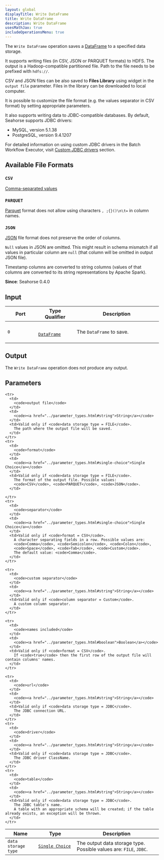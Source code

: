 ```yaml
---
layout: global
displayTitle: Write DataFrame
title: Write DataFrame
description: Write DataFrame
usesMathJax: true
includeOperationsMenu: true
---
```


The `Write DataFrame` operation saves a [DataFrame](../classes/dataframe.html) to a specified data
storage.

It supports writing files (in CSV, JSON or PARQUET formats) to HDFS.
The output is a Hadoop-compatible partitioned file.
Path to the file needs to be prefixed with ``hdfs://``.

CSV and JSON files can be also saved to **Files Library** using widget in the ``output file`` parameter.
Files in the library can be downloaded to local computer.

It is possible to customize the file format (e.g. the values separator in CSV format)
by setting appropriate parameters.

It also supports writing data to JDBC-compatible databases.
By default, Seahorse supports JDBC drivers:

- MySQL, version 5.1.38
- PostgreSQL, version 9.4.1207

For detailed information on using custom JDBC drivers in the Batch Workflow Executor, visit
[Custom JDBC drivers](../internal/batch_workflow_executor_overview.html#custom-jdbc-drivers) section.


## Available File Formats

### `CSV`
<a target="_blank" href="https://en.wikipedia.org/wiki/Comma-separated_values">Comma-separated values</a>

### `PARQUET`
<a target="_blank" href="{{ site.SPARK_DOCS }}/sql-programming-guide.html#parquet-files">Parquet</a>
format does not allow using characters ``, ;{}()\n\t=`` in column names.

### `JSON`
<a target="_blank" href="https://en.wikipedia.org/wiki/JSON">JSON</a>
file format does not preserve the order of columns.

`Null` values in JSON are omitted. This might result in schema mismatch if all values in particular
column are `null` (that column will be omitted in output JSON file).

Timestamp columns are converted to string columns
(values of that columns are converted to its string representations by Apache Spark).



**Since**: Seahorse 0.4.0

## Input

<table>
  <thead>
    <tr>
      <th style="width:20%">Port</th>
      <th style="width:25%">Type Qualifier</th>
      <th style="width:55%">Description</th>
    </tr>
  </thead>
  <tbody>
    <tr>
      <td>
        <code>0</code>
      </td>
      <td>
        <code>
        <a href="../classes/dataframe.html">DataFrame</a>
        </code>
      </td>
      <td>The <code>DataFrame</code> to save.</td>
    </tr>
  </tbody>
</table>

## Output

The `Write DataFrame` operation does not produce any output.

## Parameters

<table class="table">
  <thead>
    <tr>
      <th style="width:20%">Name</th>
      <th style="width:25%">Type</th>
      <th style="width:55%">Description</th>
    </tr>
  </thead>
  <tbody>
    <tr>
      <td>
        <code>data storage type</code>
      </td>
      <td>
        <code><a href="../parameter_types.html#single-choice">Single Choice</a></code>
      </td>
      <td>The output data storage type. Possible values are:
        <code>FILE</code>, <code>JDBC</code>.
      </td>
    </tr>

    <tr>
      <td>
        <code>output file</code>
      </td>
      <td>
        <code><a href="../parameter_types.html#string">String</a></code>
      </td>
      <td>Valid only if <code>data storage type = FILE</code>.
        The path where the output file will be saved.
      </td>
    </tr>
    <tr>
      <td>
        <code>format</code>
      </td>
      <td>
        <code><a href="../parameter_types.html#single-choice">Single Choice</a></code>
      </td>
      <td>Valid only if <code>data storage type = FILE</code>.
        The format of the output file. Possible values:
        <code>CSV</code>, <code>PARQUET</code>, <code>JSON</code>.
      </td>

    </tr>
    <tr>
      <td>
        <code>separator</code>
      </td>
      <td>
        <code><a href="../parameter_types.html#single-choice">Single Choice</a></code>
      </td>
      <td>Valid only if <code>format = CSV</code>.
        A character separating fields in a row. Possible values are:
        <code>Comma</code>, <code>Semicolon</code>, <code>Colon</code>,
        <code>Space</code>, <code>Tab</code>, <code>Custom</code>.
        The default value: <code>Comma</code>.
      </td>
    </tr>

    <tr>
      <td>
        <code>custom separator</code>
      </td>
      <td>
        <code><a href="../parameter_types.html#string">String</a></code>
      </td>
      <td>Valid only if <code>column separator = Custom</code>.
        A custom column separator.
      </td>
    </tr>

    <tr>
      <td>
        <code>names included</code>
      </td>
      <td>
        <code><a href="../parameter_types.html#boolean">Boolean</a></code>
      </td>
      <td>Valid only if <code>format = CSV</code>.
        If <code>true</code> then the first row of the output file will contain columns' names.
      </td>
    </tr>

    <tr>
      <td>
        <code>url</code>
      </td>
      <td>
        <code><a href="../parameter_types.html#string">String</a></code>
      </td>
      <td>Valid only if <code>data storage type = JDBC</code>.
        The JDBC connection URL.
      </td>
    </tr>
    <tr>
      <td>
        <code>driver</code>
      </td>
      <td>
        <code><a href="../parameter_types.html#string">String</a></code>
      </td>
      <td>Valid only if <code>data storage type = JDBC</code>.
        The JDBC driver ClassName.
      </td>
    </tr>
    <tr>
      <td>
        <code>table</code>
      </td>
      <td>
        <code><a href="../parameter_types.html#string">String</a></code>
      </td>
      <td>Valid only if <code>data storage type = JDBC</code>.
        The JDBC table's name.
        A table with an appropriate schema will be created; if the table already exists, an exception will be thrown.
      </td>
    </tr>
  </tbody>
</table>
